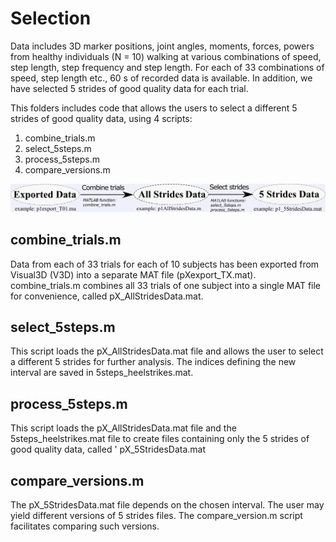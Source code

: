 # Selection #

Data includes 3D marker positions, joint angles, moments, forces, powers from healthy individuals (N = 10) walking at various combinations of speed, step length, step frequency and step length. For each of 33 combinations of speed, step length etc., 60 s of recorded data is available. In addition, we have selected 5 strides of good quality data for each trial.

This folders includes code that allows the users to select a different 5 strides of good quality data, using 4 scripts:

1. combine_trials.m
2. select_5steps.m
3. process_5steps.m
4. compare_versions.m

![picture](dataflow.png)

## combine_trials.m ##
Data from each of 33 trials for each of 10 subjects has been exported from Visual3D (V3D) into a separate MAT file (pXexport_TX.mat). combine_trials.m combines all 33 trials of one subject into a single MAT file for convenience, called pX_AllStridesData.mat. 

## select_5steps.m ##
This script loads the pX_AllStridesData.mat file and allows the user to select a different 5 strides for further analysis. The indices defining the new interval are saved in 5steps_heelstrikes.mat. 

## process_5steps.m ##
This script loads the pX_AllStridesData.mat file and the 5steps_heelstrikes.mat file to create files containing only the 5 strides of good quality data, called ' pX_5StridesData.mat

## compare_versions.m ##
The pX_5StridesData.mat file depends on the chosen interval. The user may yield different versions of 5 strides files. The compare_version.m script facilitates comparing such versions.
